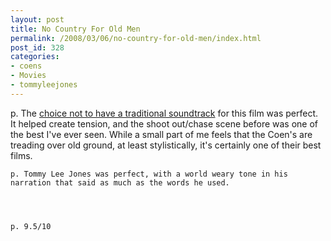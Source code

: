 ```yaml
---
layout: post
title: No Country For Old Men
permalink: /2008/03/06/no-country-for-old-men/index.html
post_id: 328
categories: 
- coens
- Movies
- tommyleejones
---
```


p. The <a href="http://www.nytimes.com/2008/01/06/movies/awardsseason/06lim.html">choice not to have a traditional soundtrack</a> for this film was perfect. It helped create tension, and the shoot out/chase scene before was one of the best I've ever seen. While a small part of me feels that the Coen's are treading over old ground, at least stylistically, it's certainly one of their best films.




	p. Tommy Lee Jones was perfect, with a world weary tone in his narration that said as much as the words he used.




	p. 9.5/10

